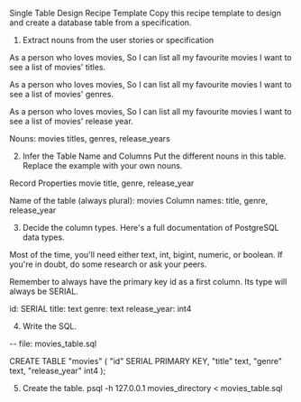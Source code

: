 Single Table Design Recipe Template
Copy this recipe template to design and create a database table from a specification.


1. Extract nouns from the user stories or specification

As a person who loves movies,
So I can list all my favourite movies
I want to see a list of movies' titles.

As a person who loves movies,
So I can list all my favourite movies
I want to see a list of movies' genres.

As a person who loves movies,
So I can list all my favourite movies
I want to see a list of movies' release year.

Nouns:
movies
titles, genres, release_years




2. Infer the Table Name and Columns
Put the different nouns in this table. Replace the example with your own nouns.

Record	    Properties
movie       title, genre, release_year

Name of the table (always plural): movies
Column names: title, genre, release_year




3. Decide the column types.
Here's a full documentation of PostgreSQL data types.

Most of the time, you'll need either text, int, bigint, numeric, or boolean. If you're in doubt, do some research or ask your peers.

Remember to always have the primary key id as a first column. Its type will always be SERIAL.


id: SERIAL
title: text
genre: text
release_year: int4




4. Write the SQL.

-- file: movies_table.sql

CREATE TABLE "movies" (
  "id" SERIAL PRIMARY KEY,
  "title" text,
  "genre" text,
  "release_year" int4
);




5. Create the table.
psql -h 127.0.0.1 movies_directory < movies_table.sql
